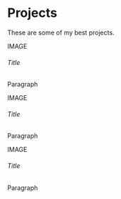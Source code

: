 <div class="col-sm-8">
  <div class="pagetitle">
    <h1>Projects</h1>
    <p>
      These are some of my best projects.
    </p>
  </div>
  <!-- row 1 -->
  <div class="row project">
    <div class="col-4">IMAGE</div>
    <div class="col">
      <h6>Title</h6>
      <p>Paragraph</p>
    </div>
  </div>
  <!-- row 2 -->
  <div class="row project">
    <div class="col-4">IMAGE</div>
    <div class="col">
      <h6>Title</h6>
      <p>Paragraph</p>
    </div>
  </div>
  <!-- row 3 -->
  <div class="row project">
    <div class="col-4">IMAGE</div>
    <div class="col">
      <h6>Title</h6>
      <p>Paragraph</p>
    </div>
  </div>
</div>
      <!-- start of bottom -->
    </div>
  </div>
</body>

